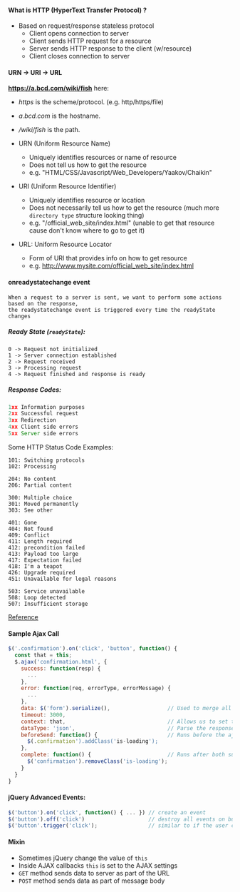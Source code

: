#### What is HTTP (HyperText Transfer Protocol) ?
- Based on request/response  stateless protocol
    - Client opens connection to server
    - Client sends HTTP request for a resource
    - Server sends HTTP response to the client (w/resource)
    - Client closes connection to server
#### URN -> URI -> URL
**https://a.bcd.com/wiki/fish** here:

- *https* is the scheme/protocol. (e.g. http/https/file)
- *a.bcd.com* is the hostname.
- */wiki/fish* is the path.

- URN (Uniform Resource Name)
    - Uniquely identifies resources or name of resource
    - Does not tell us how to get the resource
    - e.g. "HTML/CSS/Javascript/Web_Developers/Yaakov/Chaikin"

- URI (Uniform Resource Identifier)
    - Uniquely identifies resource or location
    - Does not necessarily tell us how to get the resource (much more `directory type` structure looking thing)
    - e.g. "/official_web_site/index.html" (unable to get that resource cause don't know where to go to get it)

- URL: Uniform Resource Locator
    - Form of URI that provides info on how to get resource
    - e.g. http://www.mysite.com/official_web_site/index.html

#### onreadystatechange event
```
When a request to a server is sent, we want to perform some actions based on the response,
the readystatechange event is triggered every time the readyState changes
```

##### Ready State (`readyState`):

```
0 -> Request not initialized
1 -> Server connection established
2 -> Request received
3 -> Processing request
4 -> Request finished and response is ready
```
##### Response Codes:

```js
1xx Information purposes
2xx Successful request
3xx Redirection
4xx Client side errors
5xx Server side errors
```

Some HTTP Status Code Examples:

```
101: Switching protocols
102: Processing

204: No content
206: Partial content

300: Multiple choice
301: Moved permanently
303: See other

401: Gone
404: Not found
409: Conflict
411: Length required
412: precondition failed
413: Payload too large
417: Expectation failed
418: I'm a teapot
426: Upgrade required
451: Unavailable for legal reasons

503: Service unavailable
508: Loop detected
507: Insufficient storage

```

[Reference](https://www.youtube.com/watch?v=x1xJ8BCQTf8)

#### Sample Ajax Call

```js
$('.confirmation').on('click', 'button', function() {
  const that = this;
  $.ajax('confirmation.html', {
    success: function(resp) {
      ...
    },
    error: function(req, errorType, errorMessage) {
      ...
    },
    data: $('form').serialize(),                  // Used to merge all form field as submission
    timeout: 3000,
    context: that,                                // Allows us to set the value of `this` inside our callbacks
    dataType: 'json',                             // Parse the response as json
    beforeSend: function() {                      // Runs before the ajax call
      $(.confirmation').addClass('is-loading');
    },
    complete: function() {                        // Runs after both success and error
      $('confirmation').removeClass('is-loading');
    }
  }
}
```
#### jQuery Advanced Events: 

```js
$('button').on('click', function() { ... }) // create an event
$('button').off('click')                    // destroy all events on button click
$('button'.trigger('click');                // similar to if the user clicked the button
```

#### Mixin
- Sometimes jQuery change the value of `this`
- Inside AJAX callbacks `this` is set to the AJAX settings
- `GET` method sends data to server as part of the URL
- `POST` method sends data as part of message body